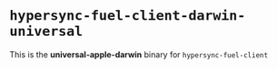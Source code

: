 # `hypersync-fuel-client-darwin-universal`

This is the **universal-apple-darwin** binary for `hypersync-fuel-client`
